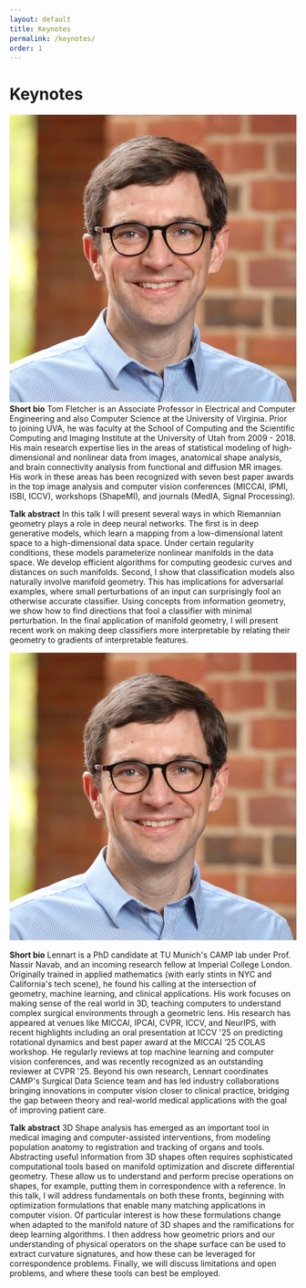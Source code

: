 ```yaml
---
layout: default
title: Keynotes
permalink: /keynotes/
order: 1
---
```

# Keynotes

![ShapeMI](images/fletcher_headshot2.png)
**Short bio**
Tom Fletcher is an Associate Professor in Electrical and Computer Engineering and also Computer Science at the University of Virginia. Prior to joining UVA, he was faculty at the School of Computing and the Scientific Computing and Imaging Institute at the University of Utah from 2009 - 2018. His main research expertise lies in the areas of statistical modeling of high-dimensional and nonlinear data from images, anatomical shape analysis, and brain connectivity analysis from functional and diffusion MR images. His work in these areas has been recognized with seven best paper awards in the top image analysis and computer vision conferences (MICCAI, IPMI, ISBI, ICCV), workshops (ShapeMI), and journals (MedIA, Signal Processing).

**Talk abstract**
In this talk I will present several ways in which Riemannian geometry plays a role in deep neural networks. The first is in deep generative models, which learn a mapping from a low-dimensional latent space to a high-dimensional data space. Under certain regularity conditions, these models parameterize nonlinear manifolds in the data space. We develop efficient algorithms for computing geodesic curves and distances on such manifolds. Second, I show that classification models also naturally involve manifold geometry. This has implications for adversarial examples, where small perturbations of an input can surprisingly fool an otherwise accurate classifier. Using concepts from information geometry, we show how to find directions that fool a classifier with minimal perturbation. In the final application of manifold geometry, I will present recent work on making deep classifiers more interpretable by relating their geometry to gradients of interpretable features.

![ShapeMI](images/fletcher_headshot2.png)

**Short bio**
Lennart is a PhD candidate at TU Munich's CAMP lab under Prof. Nassir Navab, and an incoming research fellow at Imperial College London. Originally trained in applied mathematics (with early stints in NYC and California's tech scene), he found his calling at the intersection of geometry, machine learning, and clinical applications. His work focuses on making sense of the real world in 3D, teaching computers to understand complex surgical environments through a geometric lens.
His research has appeared at venues like MICCAI, IPCAI, CVPR, ICCV, and NeurIPS, with recent highlights including an oral presentation at ICCV '25 on predicting rotational dynamics and best paper award at the MICCAI ‘25 COLAS workshop. He regularly reviews at top machine learning and computer vision conferences, and was recently recognized as an outstanding reviewer at CVPR '25. Beyond his own research, Lennart coordinates CAMP's Surgical Data Science team and has led industry collaborations bringing innovations in computer vision closer to clinical practice, bridging the gap between theory and real-world medical applications with the goal of improving patient care.

**Talk abstract**
3D Shape analysis has emerged as an important tool in medical imaging and computer-assisted interventions, from modeling population anatomy to registration and tracking of organs and tools. Abstracting useful information from 3D shapes often requires sophisticated computational tools based on manifold optimization and discrete differential geometry. These allow us to understand and perform precise operations on shapes, for example, putting them in correspondence with a reference. In this talk, I will address fundamentals on both these fronts, beginning with optimization formulations that enable many matching applications in computer vision. Of particular interest is how these formulations change when adapted to the manifold nature of 3D shapes and the ramifications for deep learning algorithms. I then address how geometric priors and our understanding of physical operators on the shape surface can be used to extract curvature signatures, and how these can be leveraged for correspondence problems. Finally, we will discuss limitations and open problems, and where these tools can best be employed.

